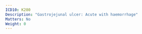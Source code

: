 ```yaml
---
ICD10: K280
Description: "Gastrojejunal ulcer: Acute with haemorrhage"
Matters: No
Weight: 0
---
```


